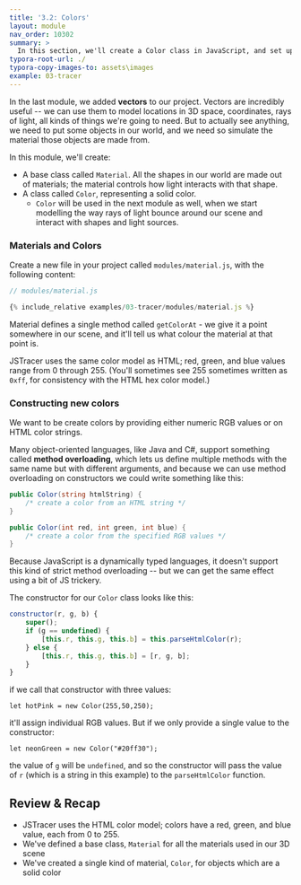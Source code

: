 ```yaml
---
title: '3.2: Colors'
layout: module
nav_order: 10302
summary: >
  In this section, we'll create a Color class in JavaScript, and set up the color model we'll use to simulate objects, light and shade in our scene.
typora-root-url: ./
typora-copy-images-to: assets\images
example: 03-tracer
---
```


In the last module, we added **vectors** to our project. Vectors are incredibly useful -- we can use them to model locations in 3D space, coordinates, rays of light, all kinds of things we're going to need. But to actually see anything, we need to put some objects in our world, and we need so simulate the material those objects are made from.

In this module, we'll create:

- A base class called `Material`. All the shapes in our world are made out of materials; the material controls how light interacts with that shape.
- A class called `Color`, representing a solid color.
  - `Color` will be used in the next module as well, when we start modelling the way rays of light bounce around our scene and interact with shapes and light sources.

### Materials and Colors

Create a new file in your project called `modules/material.js`, with the following content:

```javascript
// modules/material.js

{% include_relative examples/03-tracer/modules/material.js %}
```

Material defines a single method called `getColorAt` - we give it a point somewhere in our scene, and it'll tell us what colour the material at that point is.

JSTracer uses the same color model as HTML; red, green, and blue values range from 0 through 255. (You'll sometimes see 255 sometimes written as `0xff`, for consistency with the HTML hex color model.)

### Constructing new colors

We want to be create colors by providing either numeric RGB values or on HTML color strings.

Many object-oriented languages, like Java and C#, support something called **method overloading**, which lets us define multiple methods with the same name but with different arguments, and because we can use method overloading on constructors we could write something like this:

```csharp
public Color(string htmlString) {
	/* create a color from an HTML string */
}

public Color(int red, int green, int blue) {
    /* create a color from the specified RGB values */
}
```

Because JavaScript is a dynamically typed languages, it doesn't support this kind of strict method overloading -- but we can get the same effect using a bit of JS trickery.

The constructor for our `Color` class looks like this:

```javascript
constructor(r, g, b) {
    super();
    if (g == undefined) {
        [this.r, this.g, this.b] = this.parseHtmlColor(r);
    } else {
        [this.r, this.g, this.b] = [r, g, b];
    }
}
```

if we call that constructor with three values:

`let hotPink = new Color(255,50,250);`

it'll assign individual RGB values. But if we only provide a single value to the constructor:

`let neonGreen = new Color("#20ff30");`

the value of `g` will be `undefined`, and so the constructor will pass the value of `r` (which is a string in this example) to the `parseHtmlColor` function.

## Review & Recap

- JSTracer uses the HTML color model; colors have a red, green, and blue value, each from 0 to 255.
- We've defined a base class, `Material` for all the materials used in our 3D scene
- We've created a single kind of material, `Color`, for objects which are a solid color
